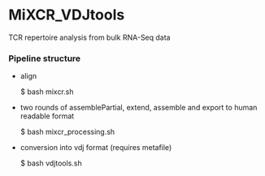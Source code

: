 # MiXCR_VDJtools
TCR repertoire analysis from bulk RNA-Seq data

### Pipeline structure

- align

  $ bash mixcr.sh
  
- two rounds of assemblePartial, extend, assemble and export to human readable format  

  $ bash mixcr_processing.sh

- conversion into vdj format (requires metafile)

  $ bash vdjtools.sh
  
